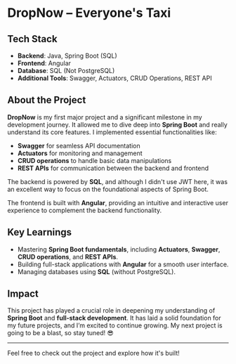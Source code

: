 # DropNow – Everyone's Taxi

## Tech Stack
- **Backend**: Java, Spring Boot (SQL)
- **Frontend**: Angular
- **Database**: SQL (Not PostgreSQL)
- **Additional Tools**: Swagger, Actuators, CRUD Operations, REST API

## About the Project
**DropNow** is my first major project and a significant milestone in my development journey. It allowed me to dive deep into **Spring Boot** and really understand its core features. I implemented essential functionalities like:

- **Swagger** for seamless API documentation
- **Actuators** for monitoring and management
- **CRUD operations** to handle basic data manipulations
- **REST APIs** for communication between the backend and frontend

The backend is powered by **SQL**, and although I didn't use JWT here, it was an excellent way to focus on the foundational aspects of Spring Boot.

The frontend is built with **Angular**, providing an intuitive and interactive user experience to complement the backend functionality.

## Key Learnings
- Mastering **Spring Boot fundamentals**, including **Actuators**, **Swagger**, **CRUD operations**, and **REST APIs**.
- Building full-stack applications with **Angular** for a smooth user interface.
- Managing databases using **SQL** (without PostgreSQL).
  
## Impact
This project has played a crucial role in deepening my understanding of **Spring Boot** and **full-stack development**. It has laid a solid foundation for my future projects, and I’m excited to continue growing. My next project is going to be a blast, so stay tuned! 😎

---

Feel free to check out the project and explore how it's built!
